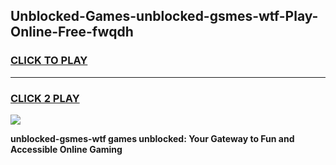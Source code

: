 
## Unblocked-Games-unblocked-gsmes-wtf-Play-Online-Free-fwqdh
<h3>
<a href="https://premium76.site?title=unblocked-gsmes-wtf&ref=26A">CLICK TO PLAY</a></h3>
<hr>

<h3>
<a href="https://premium76.site?title=unblocked-gsmes-wtf&ref=26A">CLICK 2 PLAY</a>
  
</h3>

<a href="https://premium76.site?title=unblocked-gsmes-wtf&ref=26A"><img src="https://clearcache.store/games.png"></a>


**unblocked-gsmes-wtf games unblocked: Your Gateway to Fun and Accessible Online Gaming**
